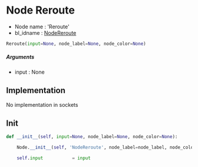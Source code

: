 # Node Reroute

- Node name : 'Reroute'
- bl_idname : [NodeReroute](https://docs.blender.org/api/current/bpy.types.NodeReroute.html)


``` python
Reroute(input=None, node_label=None, node_color=None)
```
##### Arguments

- input : None

## Implementation

No implementation in sockets

## Init

``` python
def __init__(self, input=None, node_label=None, node_color=None):

    Node.__init__(self, 'NodeReroute', node_label=node_label, node_color=node_color)

    self.input           = input
```
